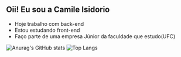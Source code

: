 ## Oii! Eu sou a Camile Isidorio 

-  Hoje trabalho com back-end
-  Estou estudando front-end 
-  Faço parte de uma empresa Júnior da faculdade que estudo(UFC)

![Anurag's GitHub stats](https://github-readme-stats.vercel.app/api?username=camilemarqs&show_icons=true&theme=radical)
![Top Langs](https://github-readme-stats.vercel.app/api/top-langs/?username=camilemarqs&layout=donut&theme=radical)
